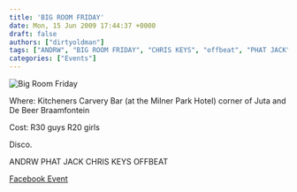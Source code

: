 ```yaml
---
title: 'BIG ROOM FRIDAY'
date: Mon, 15 Jun 2009 17:44:37 +0000
draft: false
authors: ["dirtyoldman"]
tags: ["ANDRW", "BIG ROOM FRIDAY", "CHRIS KEYS", "offbeat", "PHAT JACK"]
categories: ["Events"]
---
```


![Big Room Friday](http://profile.ak.facebook.com/object3/972/42/n92895147331_9316.jpg)

Where: Kitcheners Carvery Bar (at the Milner Park Hotel) corner of Juta and De Beer Braamfontein

Cost: R30 guys R20 girls

Disco.

ANDRW PHAT JACK CHRIS KEYS OFFBEAT

[Facebook Event](http://www.facebook.com/event.php?eid=92895147331)